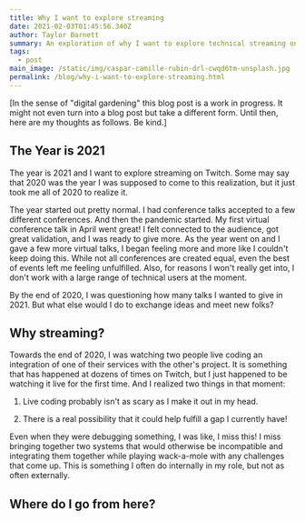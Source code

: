 ```yaml
---
title: Why I want to explore streaming
date: 2021-02-03T01:45:56.340Z
author: Taylor Barnett
summary: An exploration of why I want to explore technical streaming on Twitch
tags:
  - post
main_image: /static/img/caspar-camille-rubin-drl-cwqd6tm-unsplash.jpg
permalink: /blog/why-i-want-to-explore-streaming.html
---
```

[In the sense of "digital gardening" this blog post is a work in progress. It might not even turn into a blog post but take a different form. Until then, here are my thoughts as follows. Be kind.]

## The Year is 2021

The year is 2021 and I want to explore streaming on Twitch. Some may say that 2020 was the year I was supposed to come to this realization, but it just took me all of 2020 to realize it. 

The year started out pretty normal. I had conference talks accepted to a few different conferences. And then the pandemic started. My first virtual conference talk in April went great! I felt connected to the audience, got great validation, and I was ready to give more. As the year went on and I gave a few more virtual talks, I began feeling more and more like I couldn't keep doing this. While not all conferences are created equal, even the best of events left me feeling unfulfilled. Also, for reasons I won't really get into, I don't work with a large range of technical users at the moment. 

By the end of 2020, I was questioning how many talks I wanted to give in 2021. But what else would I do to exchange ideas and meet new folks? 

## Why streaming?

Towards the end of 2020, I was watching two people live coding an integration of one of their services with the other's project. It is something that has happened at dozens of times on Twitch, but I just happened to be watching it live for the first time. And I realized two things in that moment: 

1) Live coding probably isn't as scary as I make it out in my head. 

2) There is a real possibility that it could help fulfill a gap I currently have! 

Even when they were debugging something, I was like, I miss this! I miss bringing together two systems that would otherwise be incompatible and integrating them together while playing wack-a-mole with any challenges that come up. This is something I often do internally in my role, but not as often externally. 

## Where do I go from here?
